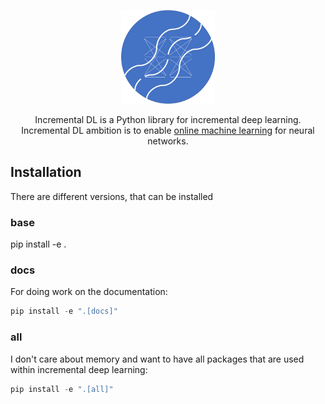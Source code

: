 <p align="center">
  <img height="150px" src="docs/img/logo.png" alt="incremental dl logo">
</p>

<p align="center">
    Incremental DL is a Python library for incremental deep learning.
    Incremental DL ambition is to enable <a href="https://www.wikiwand.com/en/Online_machine_learning">online machine learning</a> for neural networks. 
</p>

## Installation

There are different versions, that can be installed

### base

pip install -e .

### docs

For doing work on the documentation:

```python
pip install -e ".[docs]"
```

### all

I don't care about memory and want to have all packages that are used within incremental deep learning:

```python
pip install -e ".[all]"
```